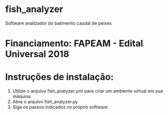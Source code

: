 # fish_analyzer
Software analizador do batimento caudal de peixes

# Financiamento: FAPEAM - Edital Universal 2018

# Instruções de instalação: 
1) Utilize o arquivo fish_analyzer.yml para criar um ambiente virtual em sua máquina
2) Abra o arquivo fish_analyzer.py
3) Siga os passos indicados no próprio software
